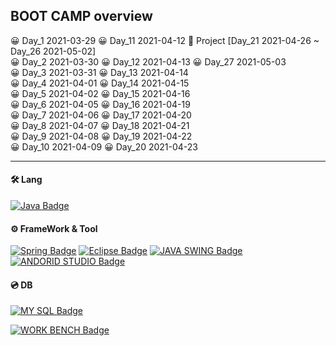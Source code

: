 ## BOOT CAMP overview

😀 Day_1 2021-03-29 😀 Day_11 2021-04-12  🤴  Project [Day_21 2021-04-26 ~ Day_26 2021-05-02] <br>
😀 Day_2 2021-03-30 😀 Day_12 2021-04-13  😀 Day_27 2021-05-03  <br>
😀 Day_3 2021-03-31 😀 Day_13 2021-04-14 <br>
😀 Day_4 2021-04-01 😀 Day_14 2021-04-15 <br>
😀 Day_5 2021-04-02 😀 Day_15 2021-04-16 <br>
😀 Day_6 2021-04-05 😀 Day_16 2021-04-19 <br>
😀 Day_7 2021-04-06 😀 Day_17 2021-04-20 <br>
😀 Day_8 2021-04-07 😀 Day_18 2021-04-21 <br>
😀 Day_9 2021-04-08 😀 Day_19 2021-04-22<br>
😀 Day_10 2021-04-09 😀 Day_20 2021-04-23<br>

---

#### 🛠 Lang
[![Java Badge](https://img.shields.io/badge/Java-007396?style=for-the-badge&logo=java&logoColor=black)](http://java.com/)

#### ⚙️ FrameWork & Tool
[![Spring Badge](https://img.shields.io/badge/Spring-6DB33F?style=for-the-badge&logo=spring&logoColor=black)](http://spring.io/)
[![Eclipse Badge](https://img.shields.io/badge/Eclipse-2C2255?style=for-the-badge&logo=eclipse&logoColor=white)](http://eclipse.org/)
[![JAVA SWING Badge](https://img.shields.io/badge/Swing-FFFFFF?style=for-the-badge&logo=swing&logoColor=white)](http://java.com/)
[![ANDORID STUDIO Badge](https://img.shields.io/badge/AndroidStudio-6DB33F?style=for-the-badge&logo=androidstudio&logoColor=white)](http://android.com/)

#### 💿 DB

[![MY SQL Badge](https://img.shields.io/badge/Mysql-FFFFFF?style=for-the-badge&logo=mysql&logoColor=white)](http://mysql.com/)

[![WORK BENCH Badge](https://img.shields.io/badge/Workbench-FFFFFF?style=for-the-badge&logo=workbench&logoColor=white)](http://mysql.com/)





